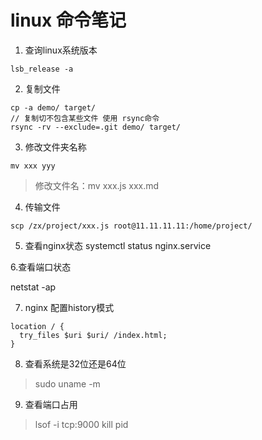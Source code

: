 # linux 命令笔记

1. 查询linux系统版本

```
lsb_release -a
```

2. 复制文件

```
cp -a demo/ target/
// 复制切不包含某些文件 使用 rsync命令
rsync -rv --exclude=.git demo/ target/

```

3. 修改文件夹名称

```
mv xxx yyy
```
> 修改文件名：mv xxx.js xxx.md


4. 传输文件

```
scp /zx/project/xxx.js root@11.11.11.11:/home/project/
```

5. 查看nginx状态
systemctl status nginx.service

6.查看端口状态

netstat -ap

7. nginx 配置history模式

```
location / {
  try_files $uri $uri/ /index.html;
}
```

8. 查看系统是32位还是64位

> sudo uname -m

9. 查看端口占用

>  lsof -i tcp:9000
>  kill pid